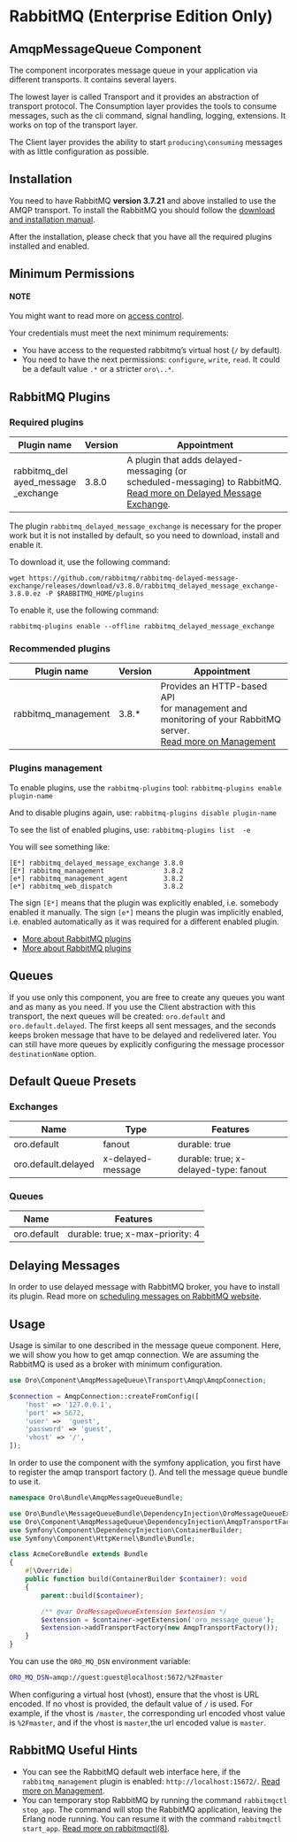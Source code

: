 <a id="op-structure-mq-rabbitmq-intro"></a>

<a id="op-structure-mq-rabbitmq"></a>

# RabbitMQ (Enterprise Edition Only)

## AmqpMessageQueue Component

The component incorporates message queue in your application via
different transports. It contains several layers.

The lowest layer is called Transport and it provides an abstraction of
transport protocol. The Consumption layer provides the tools to consume
messages, such as the cli command, signal handling, logging, extensions. It
works on top of the transport layer.

The Client layer provides the ability to start
`producing\consuming` messages with as little configuration as possible.

## Installation

You need to have RabbitMQ **version 3.7.21**  and above installed to use the AMQP
transport. To install the RabbitMQ you should follow the <a href="https://www.rabbitmq.com/download.html" target="_blank">download and installation manual</a>.

After the installation, please check that you have all the required plugins
installed and enabled.

## Minimum Permissions

#### NOTE
You might want to read more on <a href="https://www.rabbitmq.com/access-control.html" target="_blank">access control</a>.

Your credentials must meet the next minimum requirements:

- You have access to the requested rabbitmq’s virtual host (`/` by
  default).
- You need to have the next permissions: `configure`, `write`,
  `read`. It could be a default value `.*` or a stricter
  `oro\..*`.

## RabbitMQ Plugins

### Required plugins

| Plugin name                                  | Version   | Appointment                                                                                                                                                                                                           |
|----------------------------------------------|-----------|-----------------------------------------------------------------------------------------------------------------------------------------------------------------------------------------------------------------------|
| rabbitmq_del<br/>ayed_message<br/>\_exchange | 3.8.0     | A plugin that adds delayed-messaging (or<br/>scheduled-messaging) to RabbitMQ.<br/><a href="https://github.com/rabbitmq/rabbitmq-delayed-message-exchange" target="_blank">Read more on Delayed Message Exchange</a>. |

The plugin `rabbitmq_delayed_message_exchange` is necessary
for the proper work but it is not installed by default, so you need to
download, install and enable it.

To download it, use the following command:

```none
wget https://github.com/rabbitmq/rabbitmq-delayed-message-exchange/releases/download/v3.8.0/rabbitmq_delayed_message_exchange-3.8.0.ez -P $RABBITMQ_HOME/plugins
```

To enable it, use the following command:

```none
rabbitmq-plugins enable --offline rabbitmq_delayed_message_exchange
```

### Recommended plugins

| Plugin name         | Version   | Appointment                                                                                                                                                                                      |
|---------------------|-----------|--------------------------------------------------------------------------------------------------------------------------------------------------------------------------------------------------|
| rabbitmq_management | 3.8.\*    | Provides an HTTP-based API<br/>for management and<br/>monitoring of your RabbitMQ<br/>server.<br/><a href="https://www.rabbitmq.com/management.html" target="_blank">Read more on Management</a> |

### Plugins management

To enable plugins, use the `rabbitmq-plugins` tool:
`rabbitmq-plugins enable plugin-name`

And to disable plugins again, use:
`rabbitmq-plugins disable plugin-name`

To see the list of enabled plugins, use:
`rabbitmq-plugins list  -e`

You will see something like:

```none
[E*] rabbitmq_delayed_message_exchange 3.8.0
[E*] rabbitmq_management               3.8.2
[e*] rabbitmq_management_agent         3.8.2
[e*] rabbitmq_web_dispatch             3.8.2
```

The sign `[E*]` means that the plugin was explicitly enabled, i.e.
somebody enabled it manually. The sign `[e*]` means the plugin was
implicitly enabled, i.e. enabled automatically as it was required for
a different enabled plugin.

* <a href="https://www.rabbitmq.com/community-plugins.html" target="_blank">More about RabbitMQ plugins</a>
* <a href="https://www.rabbitmq.com/plugins.html" target="_blank">More about RabbitMQ plugins</a>

## Queues

If you use only this component, you are free to create any queues you
want and as many as you need. If you use the Client abstraction
with this transport, the next queues will be created: `oro.default` and
`oro.default.delayed`. The first keeps all sent messages, and the
seconds keeps broken message that have to be delayed and redelivered
later. You can still have more queues by explicitly configuring the message
processor `destinationName` option.

## Default Queue Presets

### Exchanges

| Name                | Type              | Features                              |
|---------------------|-------------------|---------------------------------------|
| oro.default         | fanout            | durable: true                         |
| oro.default.delayed | x-delayed-message | durable: true; x-delayed-type: fanout |

### Queues

| Name        | Features                         |
|-------------|----------------------------------|
| oro.default | durable: true; x-max-priority: 4 |

## Delaying Messages

In order to use delayed message with RabbitMQ broker, you have to install
its plugin. Read more on <a href="https://www.rabbitmq.com/blog/2015/04/16/scheduling-messages-with-rabbitmq/" target="_blank">scheduling messages on RabbitMQ website</a>.

## Usage

Usage is similar to one described in the message queue component. Here,
we will show you how to get amqp connection. We are assuming the
RabbitMQ is used as a broker with minimum configuration.

```php
use Oro\Component\AmqpMessageQueue\Transport\Amqp\AmqpConnection;

$connection = AmqpConnection::createFromConfig([
    'host' => '127.0.0.1',
    'port' => 5672,
    'user' =>  'guest',
    'password' => 'guest',
    'vhost' => '/',
]);
```

In order to use the component with the symfony application, you first have to
register the amqp transport factory (). And tell the message queue
bundle to use it.

```php
namespace Oro\Bundle\AmqpMessageQueueBundle;

use Oro\Bundle\MessageQueueBundle\DependencyInjection\OroMessageQueueExtension;
use Oro\Component\AmqpMessageQueue\DependencyInjection\AmqpTransportFactory;
use Symfony\Component\DependencyInjection\ContainerBuilder;
use Symfony\Component\HttpKernel\Bundle\Bundle;

class AcmeCoreBundle extends Bundle
{
    #[\Override]
    public function build(ContainerBuilder $container): void
    {
        parent::build($container);

        /** @var OroMessageQueueExtension $extension */
        $extension = $container->getExtension('oro_message_queue');
        $extension->addTransportFactory(new AmqpTransportFactory());
    }
}
```

You can use the `ORO_MQ_DSN` environment variable:

```bash
ORO_MQ_DSN=amqp://guest:guest@localhost:5672/%2Fmaster
```

When configuring a virtual host (vhost), ensure that the vhost is URL encoded.
If no vhost is provided, the default value of `/` is used.
For example, if the vhost is `/master`, the corresponding url encoded vhost value is `%2Fmaster`, and if the vhost is `master`,the url encoded value is `master`.

## RabbitMQ Useful Hints

- You can see the RabbitMQ default web interface here, if the
  `rabbitmq_management` plugin is enabled:
  `http://localhost:15672/`. <a href="https://www.rabbitmq.com/management.html" target="_blank">Read more on Management</a>.
- You can temporary stop RabbitMQ by running the command
  `rabbitmqctl stop_app`. The command will stop the RabbitMQ
  application, leaving the Erlang node running. You can resume it with
  the command `rabbitmqctl start_app`. <a href="https://www.rabbitmq.com/rabbitmqctl.8.html" target="_blank">Read more on rabbitmqctl(8)</a>.

<!-- Frontend -->
